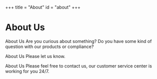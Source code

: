+++
title = "About"
id = "about"
+++

# About Us

About Us Are you curious about something? Do you have some kind of question with our products or compliance? 

About Us Please let us know.

About Us Please feel free to contact us, our customer service center is working for you 24/7.
